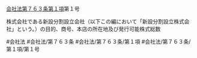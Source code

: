 [会社法第７６３条第１項](会社法＿＿＿＿第７６３条第１項)第１号

株式会社である新設分割設立会社（以下この編において「新設分割設立株式会社」という。）の目的、商号、本店の所在地及び発行可能株式総数


#会社法
#会社法/第７６３条
#会社法/第７６３条/第１項
#会社法/第７６３条/第１項/第１号
